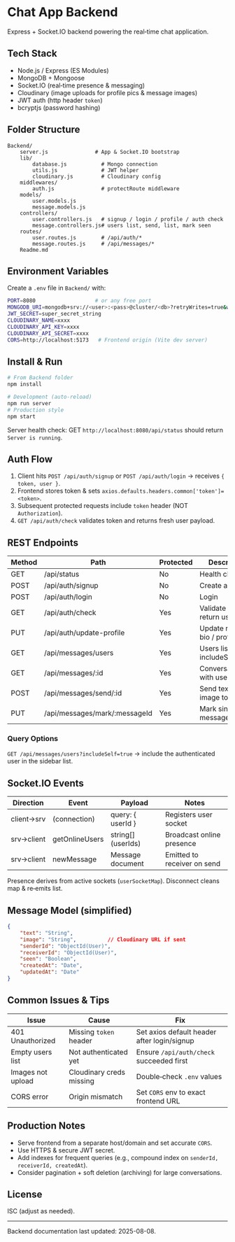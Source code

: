 # Chat App Backend

Express + Socket.IO backend powering the real‑time chat application.

## Tech Stack

- Node.js / Express (ES Modules)
- MongoDB + Mongoose
- Socket.IO (real‑time presence & messaging)
- Cloudinary (image uploads for profile pics & message images)
- JWT auth (http header `token`)
- bcryptjs (password hashing)

## Folder Structure

```text
Backend/
	server.js               # App & Socket.IO bootstrap
	lib/
		database.js           # Mongo connection
		utils.js              # JWT helper
		cloudinary.js         # Cloudinary config
	middlewares/
		auth.js               # protectRoute middleware
	models/
		user.models.js
		message.models.js
	controllers/
		user.controllers.js   # signup / login / profile / auth check
		message.controllers.js# users list, send, list, mark seen
	routes/
		user.routes.js        # /api/auth/*
		message.routes.js     # /api/messages/*
	Readme.md
```

## Environment Variables

Create a `.env` file in `Backend/` with:

```bash
PORT=8080                   # or any free port
MONGODB_URI=mongodb+srv://<user>:<pass>@cluster/<db>?retryWrites=true&w=majority
JWT_SECRET=super_secret_string
CLOUDINARY_NAME=xxxx
CLOUDINARY_API_KEY=xxxx
CLOUDINARY_API_SECRET=xxxx
CORS=http://localhost:5173   # Frontend origin (Vite dev server)
```

## Install & Run

```bash
# From Backend folder
npm install

# Development (auto‑reload)
npm run server
# Production style
npm start
```

Server health check: GET `http://localhost:8080/api/status` should return `Server is running`.

## Auth Flow

1. Client hits `POST /api/auth/signup` or `POST /api/auth/login` → receives `{ token, user }`.
2. Frontend stores token & sets `axios.defaults.headers.common['token']=<token>`.
3. Subsequent protected requests include `token` header (NOT `Authorization`).
4. `GET /api/auth/check` validates token and returns fresh user payload.

## REST Endpoints

| Method | Path                           | Protected | Description                            |
|--------|--------------------------------|-----------|----------------------------------------|
| GET    | /api/status                    | No        | Health check                           |
| POST   | /api/auth/signup               | No        | Create account                         |
| POST   | /api/auth/login                | No        | Login                                  |
| GET    | /api/auth/check                | Yes       | Validate token & return user           |
| PUT    | /api/auth/update-profile       | Yes       | Update name / bio / profile pic        |
| GET    | /api/messages/users            | Yes       | Users list (query: includeSelf=true)   |
| GET    | /api/messages/:id              | Yes       | Conversation with user :id             |
| POST   | /api/messages/send/:id         | Yes       | Send text / image to user :id          |
| PUT    | /api/messages/mark/:messageId  | Yes       | Mark single message seen               |

### Query Options

`GET /api/messages/users?includeSelf=true` → include the authenticated user in the sidebar list.

## Socket.IO Events

| Direction  | Event          | Payload              | Notes                             |
|------------|----------------|----------------------|-----------------------------------|
| client→srv | (connection)   | query: { userId }    | Registers user socket             |
| srv→client | getOnlineUsers | string[] (userIds)   | Broadcast online presence         |
| srv→client | newMessage     | Message document     | Emitted to receiver on send       |

Presence derives from active sockets (`userSocketMap`). Disconnect cleans map & re‑emits list.

## Message Model (simplified)

```json
{
	"text": "String",
	"image": "String",          // Cloudinary URL if sent
	"senderId": "ObjectId(User)",
	"receiverId": "ObjectId(User)",
	"seen": "Boolean",
	"createdAt": "Date",
	"updatedAt": "Date"
}
```

## Common Issues & Tips

| Issue              | Cause                      | Fix                                                     |
|--------------------|----------------------------|---------------------------------------------------------|
| 401 Unauthorized   | Missing `token` header     | Set axios default header after login/signup             |
| Empty users list   | Not authenticated yet      | Ensure `/api/auth/check` succeeded first                |
| Images not upload  | Cloudinary creds missing   | Double‑check `.env` values                              |
| CORS error         | Origin mismatch            | Set `CORS` env to exact frontend URL                    |

## Production Notes

- Serve frontend from a separate host/domain and set accurate `CORS`.
- Use HTTPS & secure JWT secret.
- Add indexes for frequent queries (e.g., compound index on `senderId, receiverId, createdAt`).
- Consider pagination + soft deletion (archiving) for large conversations.

## License

ISC (adjust as needed).

---
Backend documentation last updated: 2025-08-08.

